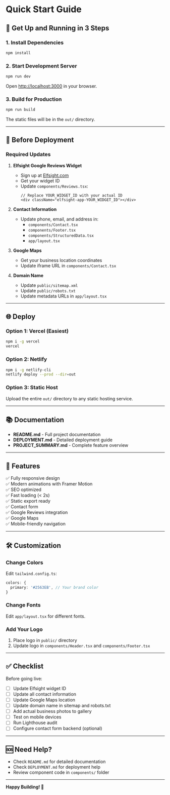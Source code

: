 # Quick Start Guide

## 🚀 Get Up and Running in 3 Steps

### 1. Install Dependencies

```bash
npm install
```

### 2. Start Development Server

```bash
npm run dev
```

Open [http://localhost:3000](http://localhost:3000) in your browser.

### 3. Build for Production

```bash
npm run build
```

The static files will be in the `out/` directory.

---

## 📝 Before Deployment

### Required Updates

1. **Elfsight Google Reviews Widget**
   - Sign up at [Elfsight.com](https://elfsight.com/google-reviews-widget/)
   - Get your widget ID
   - Update `components/Reviews.tsx`:
     ```tsx
     // Replace YOUR_WIDGET_ID with your actual ID
     <div className="elfsight-app-YOUR_WIDGET_ID"></div>
     ```

2. **Contact Information**
   - Update phone, email, and address in:
     - `components/Contact.tsx`
     - `components/Footer.tsx`
     - `components/StructuredData.tsx`
     - `app/layout.tsx`

3. **Google Maps**
   - Get your business location coordinates
   - Update iframe URL in `components/Contact.tsx`

4. **Domain Name**
   - Update `public/sitemap.xml`
   - Update `public/robots.txt`
   - Update metadata URLs in `app/layout.tsx`

---

## 🌐 Deploy

### Option 1: Vercel (Easiest)

```bash
npm i -g vercel
vercel
```

### Option 2: Netlify

```bash
npm i -g netlify-cli
netlify deploy --prod --dir=out
```

### Option 3: Static Host

Upload the entire `out/` directory to any static hosting service.

---

## 📚 Documentation

- **README.md** - Full project documentation
- **DEPLOYMENT.md** - Detailed deployment guide
- **PROJECT_SUMMARY.md** - Complete feature overview

---

## 🎯 Features

✅ Fully responsive design  
✅ Modern animations with Framer Motion  
✅ SEO optimized  
✅ Fast loading (< 2s)  
✅ Static export ready  
✅ Contact form  
✅ Google Reviews integration  
✅ Google Maps  
✅ Mobile-friendly navigation  

---

## 🛠️ Customization

### Change Colors

Edit `tailwind.config.ts`:
```ts
colors: {
  primary: '#2563EB', // Your brand color
}
```

### Change Fonts

Edit `app/layout.tsx` for different fonts.

### Add Your Logo

1. Place logo in `public/` directory
2. Update logo in `components/Header.tsx` and `components/Footer.tsx`

---

## ✅ Checklist

Before going live:

- [ ] Update Elfsight widget ID
- [ ] Update all contact information
- [ ] Update Google Maps location
- [ ] Update domain name in sitemap and robots.txt
- [ ] Add actual business photos to gallery
- [ ] Test on mobile devices
- [ ] Run Lighthouse audit
- [ ] Configure contact form backend (optional)

---

## 🆘 Need Help?

- Check `README.md` for detailed documentation
- Check `DEPLOYMENT.md` for deployment help
- Review component code in `components/` folder

---

**Happy Building! 🎉**

